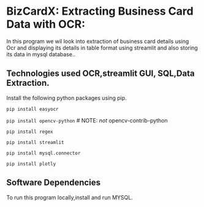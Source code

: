 # BizCardX: Extracting Business Card Data with OCR:
In this program we wil look into extraction of business card details using Ocr and displaying its details in table format using streamlit and also storing its data in mysql database..

## Technologies used OCR,streamlit GUI, SQL,Data Extraction.

Install the following python packages using pip.

`pip install easyocr`

`pip install opencv-python` # NOTE: *not* opencv-contrib-python

`pip install regex`

`pip install streamlit`

`pip install mysql.connector`

`pip install plotly`


## Software Dependencies

To run this program locally,install and run MYSQL.
